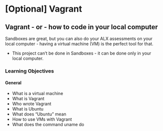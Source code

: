 # [Optional] Vagrant

## Vagrant - or - how to code in your local computer
Sandboxes are great, but you can also do your ALX assessments on your local
computer - having a virtual machine (VM) is the perfect tool for that.

* This project can’t be done in Sandboxes - it can be done only in your local computer.

### Learning Objectives

#### General ####
* What is a virtual machine
* What is Vagrant
* Who wrote Vagrant
* What is Ubuntu
* What does “Ubuntu” mean
* How to use VMs with Vagrant
* What does the command uname do

